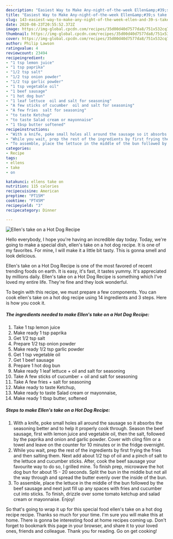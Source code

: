```yaml
---
description: "Easiest Way to Make Any-night-of-the-week Ellen&amp;#39;s take on a Hot Dog Recipe"
title: "Easiest Way to Make Any-night-of-the-week Ellen&amp;#39;s take on a Hot Dog Recipe"
slug: 143-easiest-way-to-make-any-night-of-the-week-ellen-and-39-s-take-on-a-hot-dog-recipe
date: 2020-08-23T20:55:52.372Z
image: https://img-global.cpcdn.com/recipes/35d00d40d7577da8/751x532cq70/ellens-take-on-a-hot-dog-recipe-recipe-main-photo.jpg
thumbnail: https://img-global.cpcdn.com/recipes/35d00d40d7577da8/751x532cq70/ellens-take-on-a-hot-dog-recipe-recipe-main-photo.jpg
cover: https://img-global.cpcdn.com/recipes/35d00d40d7577da8/751x532cq70/ellens-take-on-a-hot-dog-recipe-recipe-main-photo.jpg
author: Philip Lawson
ratingvalue: 4
reviewcount: 23494
recipeingredient:
- "1 tsp lemon juice"
- "1 tsp paprika"
- "1/2 tsp salt"
- "1/2 tsp onion powder"
- "1/2 tsp garlic powder"
- "1 tsp vegetable oil"
- "1 beef sausage"
- "1 hot dog bun"
- "1 leaf lettuce  oil and salt for seasoning"
- "A few sticks of cucumber  oil and salt for seasoning"
- "A few fries  salt for seasoning"
- "to taste Ketchup"
- "to taste Salad cream or mayonnaise"
- "1 tbsp butter softened"
recipeinstructions:
- "With a knife, poke small holes all around the sausage so it absorbs the seasoning better and to help it properly cook through. Season the beef sausage, first with lemon juice and vegetable oil, then the salt, followed by the paprika and onion and garlic powder. Cover with cling film or a towel and leave on the counter for 10 minutes or in the fridge overnight."
- "While you wait, prep the rest of the ingredients by first frying the fries and then salting them. Next add about 1/2 tsp of oil and a pinch of salt to the lettuce and cucumber sticks. After, cook the beef sausage your favourite way to do so, I grilled mine. To finish prep, microwave the hot dog bun for about 15 - 20 seconds. Split the bun in the middle but not all the way through and spread the butter evenly over the inside of the bun."
- "To assemble, place the lettuce in the middle of the bun followed by the beef sausage and next just fill up any spaces with fries and cucumber cut into sticks. To finish, drizzle over some tomato ketchup and salad cream or mayonnaise. Enjoy!"
categories:
- Recipe
tags:
- ellens
- take
- on

katakunci: ellens take on 
nutrition: 115 calories
recipecuisine: American
preptime: "PT15M"
cooktime: "PT45M"
recipeyield: "3"
recipecategory: Dinner

---
```



![Ellen&#39;s take on a Hot Dog Recipe](https://img-global.cpcdn.com/recipes/35d00d40d7577da8/751x532cq70/ellens-take-on-a-hot-dog-recipe-recipe-main-photo.jpg)

Hello everybody, I hope you're having an incredible day today. Today, we're going to make a special dish, ellen&#39;s take on a hot dog recipe. It is one of my favorites. For mine, I will make it a little bit tasty. This is gonna smell and look delicious.



Ellen&#39;s take on a Hot Dog Recipe is one of the most favored of recent trending foods on earth. It is easy, it's fast, it tastes yummy. It's appreciated by millions daily. Ellen&#39;s take on a Hot Dog Recipe is something which I've loved my entire life. They're fine and they look wonderful.


To begin with this recipe, we must prepare a few components. You can cook ellen&#39;s take on a hot dog recipe using 14 ingredients and 3 steps. Here is how you cook it.

<!--inarticleads1-->

##### The ingredients needed to make Ellen&#39;s take on a Hot Dog Recipe:

1. Take 1 tsp lemon juice
1. Make ready 1 tsp paprika
1. Get 1/2 tsp salt
1. Prepare 1/2 tsp onion powder
1. Make ready 1/2 tsp garlic powder
1. Get 1 tsp vegetable oil
1. Get 1 beef sausage
1. Prepare 1 hot dog bun
1. Make ready 1 leaf lettuce + oil and salt for seasoning
1. Take A few sticks of cucumber + oil and salt for seasoning
1. Take A few fries + salt for seasoning
1. Make ready to taste Ketchup,
1. Make ready to taste Salad cream or mayonnaise,
1. Make ready 1 tbsp butter, softened




<!--inarticleads2-->

##### Steps to make Ellen&#39;s take on a Hot Dog Recipe:

1. With a knife, poke small holes all around the sausage so it absorbs the seasoning better and to help it properly cook through. Season the beef sausage, first with lemon juice and vegetable oil, then the salt, followed by the paprika and onion and garlic powder. Cover with cling film or a towel and leave on the counter for 10 minutes or in the fridge overnight.
1. While you wait, prep the rest of the ingredients by first frying the fries and then salting them. Next add about 1/2 tsp of oil and a pinch of salt to the lettuce and cucumber sticks. After, cook the beef sausage your favourite way to do so, I grilled mine. To finish prep, microwave the hot dog bun for about 15 - 20 seconds. Split the bun in the middle but not all the way through and spread the butter evenly over the inside of the bun.
1. To assemble, place the lettuce in the middle of the bun followed by the beef sausage and next just fill up any spaces with fries and cucumber cut into sticks. To finish, drizzle over some tomato ketchup and salad cream or mayonnaise. Enjoy!




So that's going to wrap it up for this special food ellen&#39;s take on a hot dog recipe recipe. Thanks so much for your time. I'm sure you will make this at home. There is gonna be interesting food at home recipes coming up. Don't forget to bookmark this page in your browser, and share it to your loved ones, friends and colleague. Thank you for reading. Go on get cooking!
